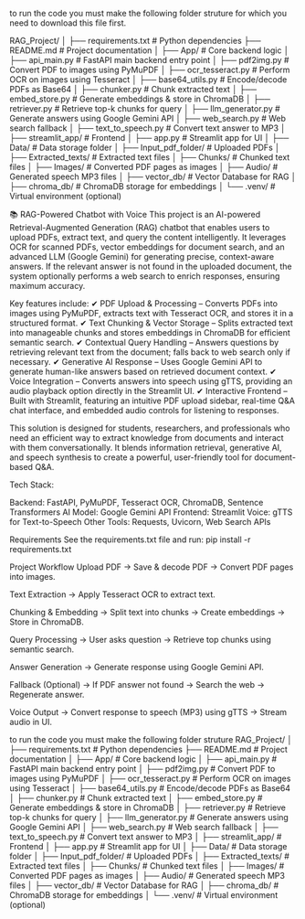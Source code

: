 to run the code you must make the following folder struture for which you need to download this file first.



RAG_Project/ │ ├── requirements.txt # Python dependencies ├── README.md # Project documentation │ ├── App/ # Core backend logic │ ├── api_main.py # FastAPI main backend entry point │ ├── pdf2img.py # Convert PDF to images using PyMuPDF │ ├── ocr_tesseract.py # Perform OCR on images using Tesseract │ ├── base64_utils.py # Encode/decode PDFs as Base64 │ ├── chunker.py # Chunk extracted text │ ├── embed_store.py # Generate embeddings & store in ChromaDB │ ├── retriever.py # Retrieve top-k chunks for query │ ├── llm_generator.py # Generate answers using Google Gemini API │ ├── web_search.py # Web search fallback │ ├── text_to_speech.py # Convert text answer to MP3 │ ├── streamlit_app/ # Frontend │ ├── app.py # Streamlit app for UI │ ├── Data/ # Data storage folder │ ├── Input_pdf_folder/ # Uploaded PDFs │ ├── Extracted_texts/ # Extracted text files │ ├── Chunks/ # Chunked text files │ ├── Images/ # Converted PDF pages as images │ ├── Audio/ # Generated speech MP3 files │ ├── vector_db/ # Vector Database for RAG │ ├── chroma_db/ # ChromaDB storage for embeddings │ └── .venv/ # Virtual environment (optional)

📚 RAG-Powered Chatbot with Voice
This project is an AI-powered Retrieval-Augmented Generation (RAG) chatbot that enables users to upload PDFs, extract text, and query the content intelligently. It leverages OCR for scanned PDFs, vector embeddings for document search, and an advanced LLM (Google Gemini) for generating precise, context-aware answers. If the relevant answer is not found in the uploaded document, the system optionally performs a web search to enrich responses, ensuring maximum accuracy.

Key features include:
✔ PDF Upload & Processing – Converts PDFs into images using PyMuPDF, extracts text with Tesseract OCR, and stores it in a structured format.
✔ Text Chunking & Vector Storage – Splits extracted text into manageable chunks and stores embeddings in ChromaDB for efficient semantic search.
✔ Contextual Query Handling – Answers questions by retrieving relevant text from the document; falls back to web search only if necessary.
✔ Generative AI Response – Uses Google Gemini API to generate human-like answers based on retrieved document context.
✔ Voice Integration – Converts answers into speech using gTTS, providing an audio playback option directly in the Streamlit UI.
✔ Interactive Frontend – Built with Streamlit, featuring an intuitive PDF upload sidebar, real-time Q&A chat interface, and embedded audio controls for listening to responses.

This solution is designed for students, researchers, and professionals who need an efficient way to extract knowledge from documents and interact with them conversationally. It blends information retrieval, generative AI, and speech synthesis to create a powerful, user-friendly tool for document-based Q&A.

Tech Stack:

Backend: FastAPI, PyMuPDF, Tesseract OCR, ChromaDB, Sentence Transformers
AI Model: Google Gemini API
Frontend: Streamlit
Voice: gTTS for Text-to-Speech
Other Tools: Requests, Uvicorn, Web Search APIs

Requirements
See the requirements.txt file and run:
pip install -r requirements.txt

Project Workflow
Upload PDF
→ Save & decode PDF → Convert PDF pages into images.

Text Extraction
→ Apply Tesseract OCR to extract text.

Chunking & Embedding
→ Split text into chunks → Create embeddings → Store in ChromaDB.

Query Processing
→ User asks question → Retrieve top chunks using semantic search.

Answer Generation
→ Generate response using Google Gemini API.

Fallback (Optional)
→ If PDF answer not found → Search the web → Regenerate answer.

Voice Output
→ Convert response to speech (MP3) using gTTS → Stream audio in UI.

to run the code you must make the following folder struture
RAG_Project/
│
├── requirements.txt             # Python dependencies
├── README.md                    # Project documentation
│
├── App/                         # Core backend logic
│   ├── api_main.py              # FastAPI main backend entry point
│   ├── pdf2img.py               # Convert PDF to images using PyMuPDF
│   ├── ocr_tesseract.py         # Perform OCR on images using Tesseract
│   ├── base64_utils.py          # Encode/decode PDFs as Base64
│   ├── chunker.py               # Chunk extracted text
│   ├── embed_store.py           # Generate embeddings & store in ChromaDB
│   ├── retriever.py             # Retrieve top-k chunks for query
│   ├── llm_generator.py         # Generate answers using Google Gemini API
│   ├── web_search.py            # Web search fallback
│   ├── text_to_speech.py        # Convert text answer to MP3
│
├── streamlit_app/               # Frontend
│   ├── app.py                   # Streamlit app for UI
│
├── Data/                        # Data storage folder
│   ├── Input_pdf_folder/        # Uploaded PDFs
│   ├── Extracted_texts/         # Extracted text files
│   ├── Chunks/                  # Chunked text files
│   ├── Images/                  # Converted PDF pages as images
│   ├── Audio/                   # Generated speech MP3 files
│
├── vector_db/                   # Vector Database for RAG
│   ├── chroma_db/               # ChromaDB storage for embeddings
│
└── .venv/                       # Virtual environment (optional)
